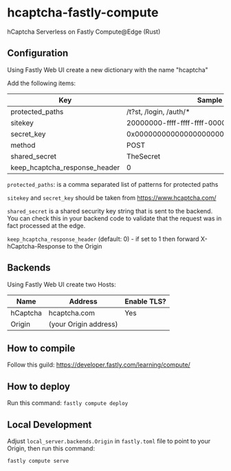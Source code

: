 # hcaptcha-fastly-compute
hCaptcha Serverless on Fastly Compute@Edge (Rust)


## Configuration

Using Fastly Web UI create a new dictionary with the name "hcaptcha"

Add the following items:

| Key                           | Sample value                               | Required |
|-------------------------------|--------------------------------------------|----------|
|protected_paths                |/t?st, /login, /auth/*                      | Yes      |
|sitekey                        |20000000-ffff-ffff-ffff-000000000002        | Yes      |
|secret_key                     |0x0000000000000000000000000000000000000000  | Yes      |
|method                         |POST                                        | No       |
|shared_secret                  |TheSecret                                   | Yes      |
|keep_hcaptcha_response_header  |0                                           | No       |

`protected_paths`: is a comma separated list of patterns for protected paths

`sitekey` and `secret_key` should be taken from https://www.hcaptcha.com/

`shared_secret` is a shared security key string that is sent to the backend. You can check this in your backend code to validate that the request was in fact processed at the edge.

`keep_hcaptcha_response_header` (default: 0) - if set to 1 then forward X-hCaptcha-Response to the Origin


## Backends

Using Fastly Web UI create two Hosts:

| Name              | Address                 | Enable TLS? |
|-------------------|-------------------------|-------------|
| hCaptcha          | hcaptcha.com            | Yes         |
| Origin            | (your Origin address)   |             |


## How to compile

Follow this guild: https://developer.fastly.com/learning/compute/


## How to deploy

Run this command:
`fastly compute deploy`


## Local Development

Adjust `local_server.backends.Origin` in `fastly.toml` file to point to your Origin,
then run this command:

`fastly compute serve`
